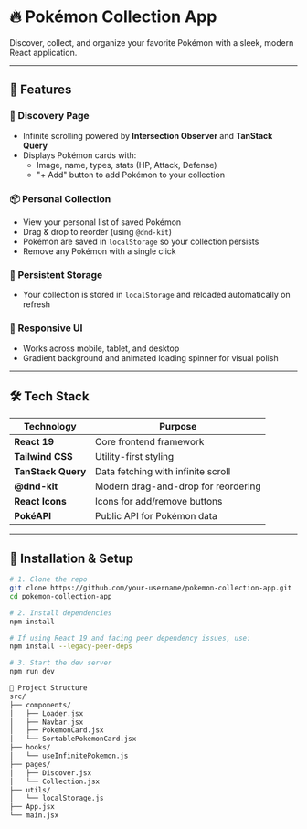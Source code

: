 # 🔥 Pokémon Collection App

Discover, collect, and organize your favorite Pokémon with a sleek, modern React application.

---

## 🚀 Features

### 🧭 Discovery Page
- Infinite scrolling powered by **Intersection Observer** and **TanStack Query**
- Displays Pokémon cards with:
  - Image, name, types, stats (HP, Attack, Defense)
  - "+ Add" button to add Pokémon to your collection

### 📦 Personal Collection
- View your personal list of saved Pokémon
- Drag & drop to reorder (using `@dnd-kit`)
- Pokémon are saved in `localStorage` so your collection persists
- Remove any Pokémon with a single click

### 💾 Persistent Storage
- Your collection is stored in `localStorage` and reloaded automatically on refresh

### 📱 Responsive UI
- Works across mobile, tablet, and desktop
- Gradient background and animated loading spinner for visual polish

---

## 🛠 Tech Stack

| Technology | Purpose |
|------------|---------|
| **React 19** | Core frontend framework |
| **Tailwind CSS** | Utility-first styling |
| **TanStack Query** | Data fetching with infinite scroll |
| **@dnd-kit** | Modern drag-and-drop for reordering |
| **React Icons** | Icons for add/remove buttons |
| **PokéAPI** | Public API for Pokémon data |

---

## 🔧 Installation & Setup

```bash
# 1. Clone the repo
git clone https://github.com/your-username/pokemon-collection-app.git
cd pokemon-collection-app

# 2. Install dependencies
npm install

# If using React 19 and facing peer dependency issues, use:
npm install --legacy-peer-deps

# 3. Start the dev server
npm run dev

📁 Project Structure
src/
├── components/
│   ├── Loader.jsx
│   ├── Navbar.jsx
│   ├── PokemonCard.jsx
│   └── SortablePokemonCard.jsx
├── hooks/
│   └── useInfinitePokemon.js
├── pages/
│   ├── Discover.jsx
│   └── Collection.jsx
├── utils/
│   └── localStorage.js
├── App.jsx
└── main.jsx
